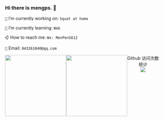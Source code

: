 <!--
**mengps/mengps** is a ✨ _special_ ✨ repository because its `README.md` (this file) appears on your GitHub profile.

- 🔭 I’m currently working on ...
- 🌱 I’m currently learning ...
- 👯 I’m looking to collaborate on ...
- 🤔 I’m looking for help with ...
- 💬 Ask me about ...
- 📫 How to reach me: ...
- 😄 Pronouns: ...
- ⚡ Fun fact: `no monney`
-->

### Hi there is mengps. 👋

`🔭` I’m currently working on: `Squat at home`

`🌱` I’m currently learning: `Web`

`📫` How to reach me: `Wx: MenPenS612`

`📮` Email: `843261040@qq.com`

<!-- Total -->
<span style="float: left;">
   <img height="200" src="https://github-readme-stats.vercel.app/api/top-langs/?username=mengps&layout=compact&theme=nightowl" />
   <img height="200" style="float: left;" src="https://github-readme-stats.vercel.app/api?username=mengps&count_private=true&show_icons=true&theme=nightowl" />
</span>

<p align="center"> 
  Github 访问次数统计<br>
  <img src="https://profile-counter.glitch.me/mengps/count.svg" /
</p>
